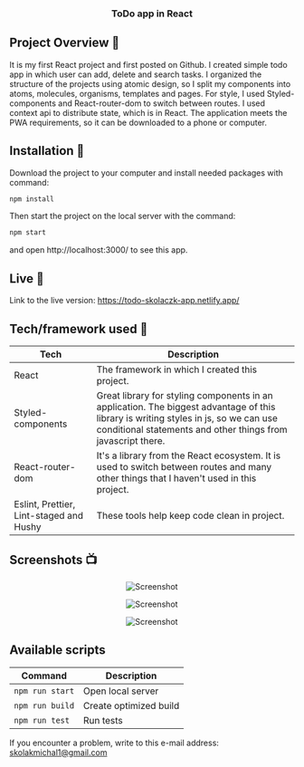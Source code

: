 <h3 align="center">ToDo app in React</h3>

## Project Overview 🎉
It is my first React project and first posted on Github. I created simple todo app in which user can add, delete and search tasks. I organized the structure of the projects using atomic design, so I split my components into atoms, molecules, organisms, templates and pages. For style, I used Styled-components and React-router-dom to switch between routes. I used context api to distribute state, which is in React. The application meets the PWA requirements, so it can be downloaded to a phone or computer.

## Installation 💾
Download the project to your computer and install needed packages with command:
```sh
npm install
```
Then start the project on the local server with the command:
```sh
npm start
```
and open http://localhost:3000/ to see this app.

## Live 📍
Link to the live version: https://todo-skolaczk-app.netlify.app/

## Tech/framework used 🔧

| Tech                                                    | Description                              |
| ------------------------------------------------------- | ---------------------------------------- |
| React                           | The framework in which I created this project. |
| Styled-components               | Great library for styling components in an application. The biggest advantage of this library is writing styles in js, so we can use conditional statements and other things from javascript there. |
| React-router-dom                | It's a library from the React ecosystem. It is used to switch between routes and many other things that I haven't used in this project. |
| Eslint, Prettier, Lint-staged and Hushy                           | These tools help keep code clean in project. |

## Screenshots 📺

<p align="center">
    <img src="https://user-images.githubusercontent.com/76774237/180651360-8e749973-2472-4e88-903a-a003eaff176a.png" alt="Screenshot">
</p>

<p align="center">
    <img src="https://user-images.githubusercontent.com/76774237/180651392-59a9fb85-883e-4656-b04f-3ff1d9b93856.png" alt="Screenshot">
</p>

<p align="center">
    <img src="https://user-images.githubusercontent.com/76774237/180651408-fa986119-7ad4-4c70-90d8-914a87a06c16.png" alt="Screenshot">
</p>

## Available scripts

| Command                   | Description                   |
| ------------------------- | ----------------------------- |
| `npm run start`           | Open local server             |
| `npm run build`           | Create optimized build        |
| `npm run test`            | Run tests                     |


If you encounter a problem, write to this e-mail address: [skolakmichal1@gmail.com](mailto:skolakmichal1@gmail.com)
